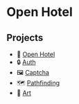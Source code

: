 # Open Hotel

## Projects
- 🏨 [Open Hotel](https://github.com/openhotel/openhotel) 
- 🔒 [Auth](https://github.com/openhotel/auth)
- 🖼️ [Captcha](https://github.com/openhotel/captcha)
- 🗺️ [Pathfinding](https://github.com/openhotel/pathfinding.ts)
- 🎨 [Art](https://github.com/openhotel/art)
